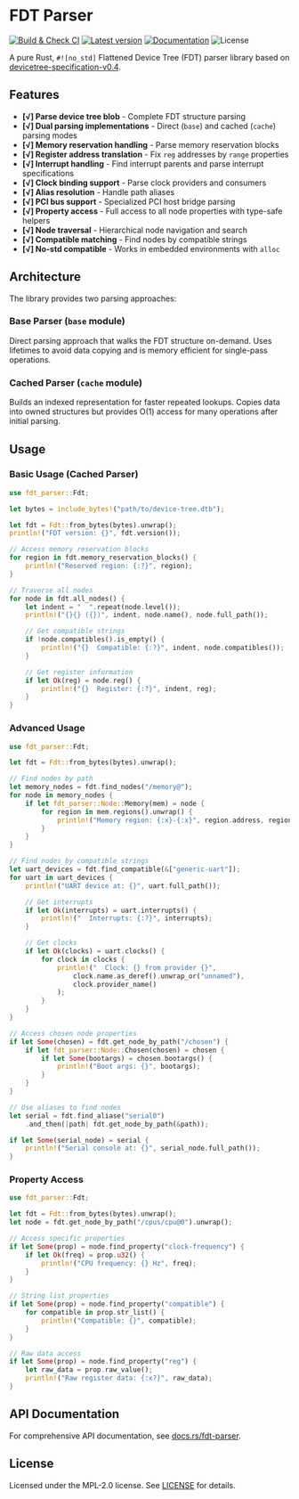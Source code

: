 # FDT Parser

[![Build & Check CI](https://github.com/drivercraft/fdt-parser/actions/workflows/ci.yml/badge.svg)](https://github.com/drivercraft/fdt-parser/actions/workflows/ci.yml)
[![Latest version](https://img.shields.io/crates/v/fdt-parser.svg)](https://crates.io/crates/fdt-parser)
[![Documentation](https://docs.rs/fdt-parser/badge.svg)](https://docs.rs/fdt-parser)
![License](https://img.shields.io/crates/l/fdt-parser.svg)

A pure Rust, `#![no_std]` Flattened Device Tree (FDT) parser library based on [devicetree-specification-v0.4](https://github.com/devicetree-org/devicetree-specification/releases/download/v0.4/devicetree-specification-v0.4.pdf).

## Features

- **[√] Parse device tree blob** - Complete FDT structure parsing
- **[√] Dual parsing implementations** - Direct (`base`) and cached (`cache`) parsing modes
- **[√] Memory reservation handling** - Parse memory reservation blocks
- **[√] Register address translation** - Fix `reg` addresses by `range` properties
- **[√] Interrupt handling** - Find interrupt parents and parse interrupt specifications
- **[√] Clock binding support** - Parse clock providers and consumers
- **[√] Alias resolution** - Handle path aliases
- **[√] PCI bus support** - Specialized PCI host bridge parsing
- **[√] Property access** - Full access to all node properties with type-safe helpers
- **[√] Node traversal** - Hierarchical node navigation and search
- **[√] Compatible matching** - Find nodes by compatible strings
- **[√] No-std compatible** - Works in embedded environments with `alloc`

## Architecture

The library provides two parsing approaches:

### Base Parser (`base` module)

Direct parsing approach that walks the FDT structure on-demand. Uses lifetimes to avoid data copying and is memory efficient for single-pass operations.

### Cached Parser (`cache` module)

Builds an indexed representation for faster repeated lookups. Copies data into owned structures but provides O(1) access for many operations after initial parsing.

## Usage

### Basic Usage (Cached Parser)

```rust
use fdt_parser::Fdt;

let bytes = include_bytes!("path/to/device-tree.dtb");

let fdt = Fdt::from_bytes(bytes).unwrap();
println!("FDT version: {}", fdt.version());

// Access memory reservation blocks
for region in fdt.memory_reservation_blocks() {
    println!("Reserved region: {:?}", region);
}

// Traverse all nodes
for node in fdt.all_nodes() {
    let indent = "  ".repeat(node.level());
    println!("{}{} ({})", indent, node.name(), node.full_path());

    // Get compatible strings
    if !node.compatibles().is_empty() {
        println!("{}  Compatible: {:?}", indent, node.compatibles());
    }

    // Get register information
    if let Ok(reg) = node.reg() {
        println!("{}  Register: {:?}", indent, reg);
    }
}
```

### Advanced Usage

```rust
use fdt_parser::Fdt;

let fdt = Fdt::from_bytes(bytes).unwrap();

// Find nodes by path
let memory_nodes = fdt.find_nodes("/memory@");
for node in memory_nodes {
    if let fdt_parser::Node::Memory(mem) = node {
        for region in mem.regions().unwrap() {
            println!("Memory region: {:x}-{:x}", region.address, region.address + region.size);
        }
    }
}

// Find nodes by compatible strings
let uart_devices = fdt.find_compatible(&["generic-uart"]);
for uart in uart_devices {
    println!("UART device at: {}", uart.full_path());

    // Get interrupts
    if let Ok(interrupts) = uart.interrupts() {
        println!("  Interrupts: {:?}", interrupts);
    }

    // Get clocks
    if let Ok(clocks) = uart.clocks() {
        for clock in clocks {
            println!("  Clock: {} from provider {}",
                clock.name.as_deref().unwrap_or("unnamed"),
                clock.provider_name()
            );
        }
    }
}

// Access chosen node properties
if let Some(chosen) = fdt.get_node_by_path("/chosen") {
    if let fdt_parser::Node::Chosen(chosen) = chosen {
        if let Some(bootargs) = chosen.bootargs() {
            println!("Boot args: {}", bootargs);
        }
    }
}

// Use aliases to find nodes
let serial = fdt.find_aliase("serial0")
    .and_then(|path| fdt.get_node_by_path(&path));

if let Some(serial_node) = serial {
    println!("Serial console at: {}", serial_node.full_path());
}
```

### Property Access

```rust
use fdt_parser::Fdt;

let fdt = Fdt::from_bytes(bytes).unwrap();
let node = fdt.get_node_by_path("/cpus/cpu@0").unwrap();

// Access specific properties
if let Some(prop) = node.find_property("clock-frequency") {
    if let Ok(freq) = prop.u32() {
        println!("CPU frequency: {} Hz", freq);
    }
}

// String list properties
if let Some(prop) = node.find_property("compatible") {
    for compatible in prop.str_list() {
        println!("Compatible: {}", compatible);
    }
}

// Raw data access
if let Some(prop) = node.find_property("reg") {
    let raw_data = prop.raw_value();
    println!("Raw register data: {:x?}", raw_data);
}
```

## API Documentation

For comprehensive API documentation, see [docs.rs/fdt-parser](https://docs.rs/fdt-parser).

## License

Licensed under the MPL-2.0 license. See [LICENSE](../LICENSE) for details.
